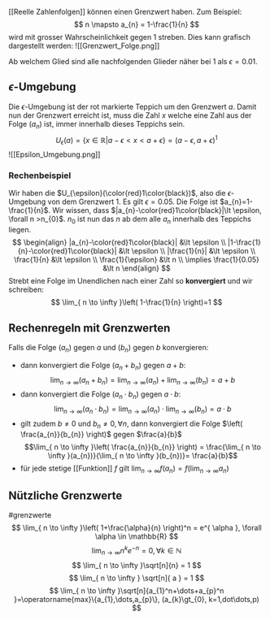 [[Reelle Zahlenfolgen]] können einen Grenzwert haben. Zum Beispiel:
$$
n \mapsto a_{n} = 1-\frac{1}{n}
$$
wird mit grosser Wahrscheinlichkeit gegen 1 streben. Dies kann grafisch dargestellt werden:
![[Grenzwert_Folge.png]]

Ab welchem Glied sind alle nachfolgenden Glieder näher bei $1$ als $\epsilon = 0.01$.

## $\epsilon$-Umgebung
Die $\epsilon$-Umgebung ist der rot markierte Teppich um den Grenzwert $a$. Damit nun der Grenzwert erreicht ist, muss die Zahl $x$ welche eine Zahl aus der Folge $(a_{n})$ ist, immer innerhalb dieses Teppichs sein.
$$
U_{\epsilon}(a)=\{x \in \mathbb{R}|a-\epsilon \lt x \lt a+\epsilon\} = (a-\epsilon, a+\epsilon)^1
$$
![[Epsilon_Umgebung.png]]
### Rechenbeispiel
Wir haben die $U_{\epsilon}(\color{red}1\color{black})$, also die $\epsilon$-Umgebung von dem Grenzwert 1. Es gilt $\epsilon = 0.05$. Die Folge ist $a_{n}=1-\frac{1}{n}$.
Wir wissen, dass $|a_{n}-\color{red}1\color{black}|\lt \epsilon, \forall n >n_{0}$. $n_{0}$ ist nun das $n$ ab dem alle $a_{n}$ innerhalb des Teppichs liegen.
$$
\begin{align}
|a_{n}-\color{red}1\color{black}| &\lt \epsilon \\
|1-\frac{1}{n}-\color{red}1\color{black}| &\lt \epsilon \\
|\frac{1}{n}| &\lt \epsilon \\
\frac{1}{n} &\lt \epsilon \\
\frac{1}{\epsilon} &\lt n \\
\implies \frac{1}{0.05} &\lt n
\end{align}
$$
Strebt eine Folge im Unendlichen nach einer Zahl so **konvergiert** und wir schreiben:
$$
\lim_{ n \to \infty }\left( 1-\frac{1}{n} \right)=1 
$$


## Rechenregeln mit Grenzwerten
Falls die Folge $(a_{n})$ gegen $a$ und $(b_{n})$ gegen $b$ konvergieren:
- dann konvergiert die Folge $(a_{n} + b_{n})$ gegen $a+b$:
$$
\lim_{ n \to \infty }(a_{n}+ b_{n}) = \lim_{ n \to \infty }(a_{n}) + \lim_{ n \to \infty }(b_{n}) = a+b
$$
- dann konvergiert die Folge $(a_{n} \cdot b_{n})$ gegen $a\cdot b$:
$$
\lim_{ n \to \infty }(a_{n}\cdot b_{n}) = \lim_{ n \to \infty }(a_{n}) \cdot \lim_{ n \to \infty }(b_{n})=a\cdot b
$$
- gilt zudem $b\ne 0$ und $b_{n}\ne 0, \forall n$, dann konvergiert die Folge $\left( \frac{a_{n}}{b_{n}} \right)$ gegen $\frac{a}{b}$
$$\lim_{ n \to \infty }\left( \frac{a_{n}}{b_{n}} \right) = \frac{\lim_{ n \to \infty }(a_{n})}{\lim_{ n \to \infty }(b_{n})}= \frac{a}{b}$$
- für jede stetige [[Funktion]] $f$ gilt $\lim_{ n \to \infty }f(a_{n})=f(\lim_{ n \to \infty }a_{n})$

## Nützliche Grenzwerte
#grenzwerte
$$
 \lim_{ n \to \infty }\left( 1+\frac{\alpha}{n} \right)^n = e^{ \alpha }, \forall \alpha \in \mathbb{R} 
$$
$$
\lim_{ n \to \infty }n^ke^{-n} = 0, \forall k \in \mathbb{N} 
$$
$$
 \lim_{ n \to \infty }\sqrt[n]{n} = 1 
$$
$$
\lim_{ n \to \infty } \sqrt[n]{ a } = 1
$$
$$
\lim_{ n \to \infty }\sqrt[n]{a_{1}^n+\dots+a_{p}^n  }=\operatorname{max}\{a_{1},\dots,a_{p}\}, (a_{k}\gt_{0}, k=1,dot\dots,p) 
$$
